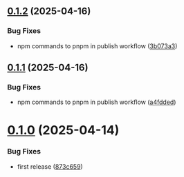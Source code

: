 ## [0.1.2](https://github.com/juicycleff/frank/compare/v0.1.1...v0.1.2) (2025-04-16)


### Bug Fixes

* npm commands to pnpm in publish workflow ([3b073a3](https://github.com/juicycleff/frank/commit/3b073a3989c31c66a4918c7e20a4d3e68b432336))



## [0.1.1](https://github.com/juicycleff/frank/compare/v0.1.0...v0.1.1) (2025-04-16)


### Bug Fixes

* npm commands to pnpm in publish workflow ([a4fdded](https://github.com/juicycleff/frank/commit/a4fdded561425d068bd4a475e2d8917be6e693cd))



# [0.1.0](https://github.com/juicycleff/frank/compare/873c6593595d699e3cd7f15f103dae9810f598c5...v0.1.0) (2025-04-14)


### Bug Fixes

* first release ([873c659](https://github.com/juicycleff/frank/commit/873c6593595d699e3cd7f15f103dae9810f598c5))



